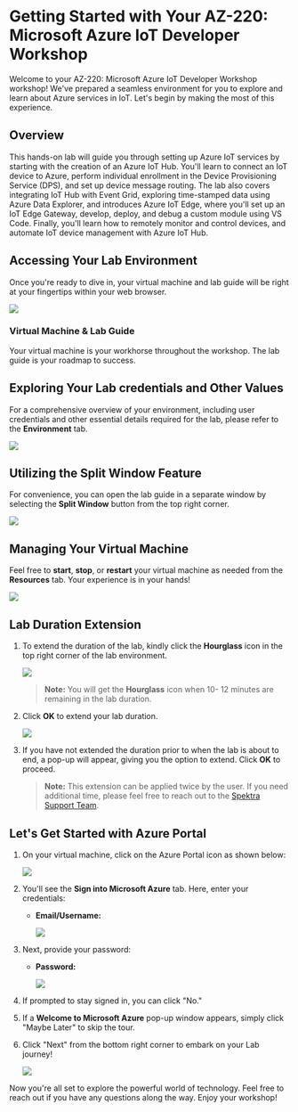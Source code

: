 # Getting Started with Your AZ-220: Microsoft Azure IoT Developer Workshop
 
Welcome to your AZ-220: Microsoft Azure IoT Developer Workshop workshop! We've prepared a seamless environment for you to explore and learn about Azure services in IoT. Let's begin by making the most of this experience.

## Overview

This hands-on lab will guide you through setting up Azure IoT services by starting with the creation of an Azure IoT Hub. You'll learn to connect an IoT device to Azure, perform individual enrollment in the Device Provisioning Service (DPS), and set up device message routing. The lab also covers integrating IoT Hub with Event Grid, exploring time-stamped data using Azure Data Explorer, and introduces Azure IoT Edge, where you'll set up an IoT Edge Gateway, develop, deploy, and debug a custom module using VS Code. Finally, you'll learn how to remotely monitor and control devices, and automate IoT device management with Azure IoT Hub.

## Accessing Your Lab Environment
 
Once you're ready to dive in, your virtual machine and lab guide will be right at your fingertips within your web browser.
 
   ![](./media/labguide.png)

### Virtual Machine & Lab Guide
 
Your virtual machine is your workhorse throughout the workshop. The lab guide is your roadmap to success.
 
## Exploring Your Lab credentials and Other Values
 
For a comprehensive overview of your environment, including user credentials and other essential details required for the lab, please refer to the **Environment** tab.
 
   ![](./media//env.png)
 
## Utilizing the Split Window Feature
 
For convenience, you can open the lab guide in a separate window by selecting the **Split Window** button from the top right corner.
 
   ![](./media/spl.png)
 
## Managing Your Virtual Machine
 
Feel free to **start**, **stop**, or **restart** your virtual machine as needed from the **Resources** tab. Your experience is in your hands!
 
   ![](./media/res.png)
 
## **Lab Duration Extension**

1. To extend the duration of the lab, kindly click the **Hourglass** icon in the top right corner of the lab environment. 

    ![](./media//gext.png)

    >**Note:** You will get the **Hourglass** icon when 10- 12 minutes are remaining in the lab duration.

2. Click **OK** to extend your lab duration.
 
     ![](./media/gext2.png)

3. If you have not extended the duration prior to when the lab is about to end, a pop-up will appear, giving you the option to extend. Click **OK** to proceed.

   >**Note:** This extension can be applied twice by the user. If you need additional time, please feel free to reach out to the [Spektra Support Team](labs-support@spektrasystems.com).

## Let's Get Started with Azure Portal
 
1. On your virtual machine, click on the Azure Portal icon as shown below:
 
      ![](./media/sc900-image(1).png)
 
2. You'll see the **Sign into Microsoft Azure** tab. Here, enter your credentials:
 
   - **Email/Username:** <inject key="AzureAdUserEmail"></inject>
 
      ![](./media/sc900-image-1.png)
 
3. Next, provide your password:
 
   - **Password:** <inject key="AzureAdUserPassword"></inject>
 
     ![](./media/sc900-image-2.png)
 
4. If prompted to stay signed in, you can click "No."
 
5. If a **Welcome to Microsoft Azure** pop-up window appears, simply click "Maybe Later" to skip the tour.
 
6. Click "Next" from the bottom right corner to embark on your Lab journey!
 
      ![](./media/sc900-image(3).png)
 
Now you're all set to explore the powerful world of technology. Feel free to reach out if you have any questions along the way. Enjoy your workshop!
